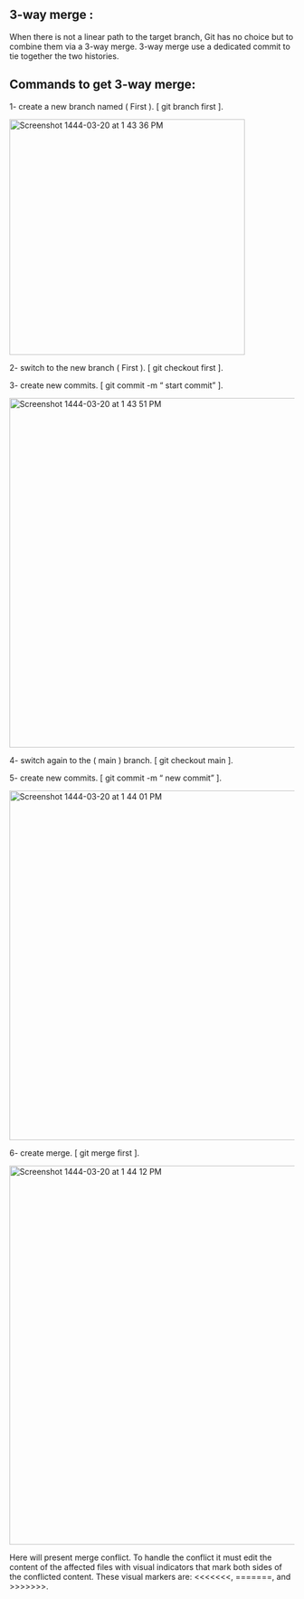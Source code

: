 ## 3-way merge :

When there is not a linear path to the target branch, Git has no choice but to combine them via a 3-way merge.
3-way merge use a dedicated commit to tie together the two histories.


## Commands to get 3-way merge:

1- create a new branch named ( First ). 
[ git branch first ].

<img width="416" alt="Screenshot 1444-03-20 at 1 43 36 PM" src="https://user-images.githubusercontent.com/103143504/196101438-b5298b50-703e-4427-a3ed-3d8486287b45.png">

2- switch to the new branch ( First ). 
[ git checkout first ].

3- create new commits. 
[ git commit -m “ start commit” ].

<img width="617" alt="Screenshot 1444-03-20 at 1 43 51 PM" src="https://user-images.githubusercontent.com/103143504/196101522-b27ae919-9403-4198-bd64-00188fab131f.png">


4- switch again to the ( main ) branch. 
[ git checkout main ].

5- create new commits. 
[ git commit -m “ new commit” ].

<img width="617" alt="Screenshot 1444-03-20 at 1 44 01 PM" src="https://user-images.githubusercontent.com/103143504/196101615-793be88c-c37f-432c-b26a-4614c7c386bf.png">


6- create merge. 
[ git merge first ].

<img width="669" alt="Screenshot 1444-03-20 at 1 44 12 PM" src="https://user-images.githubusercontent.com/103143504/196101643-0786663e-20c5-45cc-af79-69b645f1212c.png">


Here will present merge conflict. 
To handle the conflict it must edit the content of the affected files with visual indicators that mark both sides of the conflicted content. These visual markers are: <<<<<<<, =======, and >>>>>>>.
